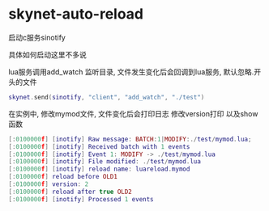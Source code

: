 # skynet-auto-reload

启动c服务sinotify

具体如何启动这里不多说

lua服务调用add_watch 监听目录, 文件发生变化后会回调到lua服务, 默认忽略.开头的文件

```lua
skynet.send(sinotify, "client", "add_watch", "./test")
```

在实例中, 修改mymod文件, 文件变化后会打印日志
修改version打印
以及show函数

```lua
[:0100000f] [inotify] Raw message: BATCH:1|MODIFY:./test/mymod.lua;
[:0100000f] [inotify] Received batch with 1 events
[:0100000f] [inotify] Event 1: MODIFY -> ./test/mymod.lua
[:0100000f] [inotify] File modified: ./test/mymod.lua
[:0100000f] [inotify] reload name: luareload.mymod
[:0100000f] reload before OLD1
[:0100000f] version: 2
[:0100000f] reload after true OLD2
[:0100000f] [inotify] Processed 1 events
```
